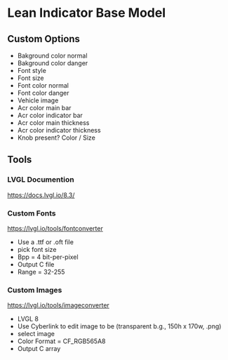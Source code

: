 # Lean Indicator Base Model
## Custom Options
- Bakground color normal
- Bakground color danger
- Font style
- Font size
- Font color normal
- Font color danger
- Vehicle image
- Acr color main bar
- Acr color indicator bar
- Acr color main thickness
- Acr color indicator thickness
- Knob present? Color / Size

## Tools
### LVGL Documention
https://docs.lvgl.io/8.3/

### Custom Fonts
https://lvgl.io/tools/fontconverter
- Use a .ttf or .oft file
- pick font size
- Bpp = 4 bit-per-pixel
- Output C file
- Range = 32-255

### Custom Images
https://lvgl.io/tools/imageconverter
- LVGL 8
- Use Cyberlink to edit image to be (transparent b.g., 150h x 170w, .png)
- select image
- Color Format = CF_RGB565A8
- Output C array